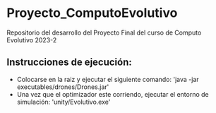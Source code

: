 # Proyecto_ComputoEvolutivo
Repositorio del desarrollo del Proyecto Final del curso de  Computo Evolutivo 2023-2

## Instrucciones de ejecución:
- Colocarse en la raiz y ejecutar el siguiente comando: 'java -jar executables/drones/Drones.jar'
- Una vez que el optimizador este corriendo, ejecutar el entorno de simulación: 'unity/Evolutivo.exe'

